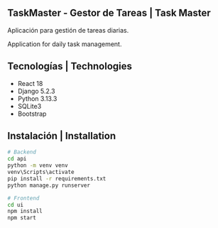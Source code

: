 ## TaskMaster - Gestor de Tareas | Task Master

Aplicación para gestión de tareas diarias.

Application for daily task management.

## Tecnologías | Technologies
- React 18
- Django 5.2.3
- Python 3.13.3
- SQLite3
- Bootstrap

## Instalación | Installation
```bash
# Backend
cd api
python -m venv venv
venv\Scripts\activate
pip install -r requirements.txt
python manage.py runserver

# Frontend
cd ui
npm install
npm start

